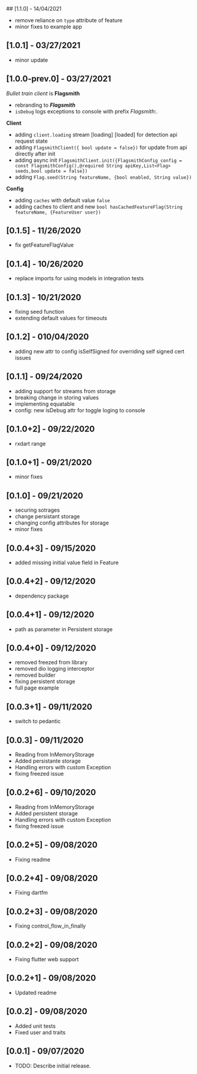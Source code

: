 ## [1.1.0] - 14/04/2021
* remove reliance on `type` attribute of feature
* minor fixes to example app

## [1.0.1] - 03/27/2021
* minor update
## [1.0.0-prev.0] - 03/27/2021
*Bullet train client* is **Flagsmith**
* rebranding to ***Flagsmith***
* `isDebug` logs exceptions to console with prefix *Flagsmith:*.

**Client**
* adding `client.loading` stream [loading] [loaded] for detection api request state
* adding `FlagsmithClient({ bool update = false})` for update from api directly after init
* adding async init `FlagsmithClient.init({FlagsmithConfig config = const FlagsmithConfig(),@required String apiKey,List<Flag> seeds,bool update = false})`
* adding `Flag.seed(String featureName, {bool enabled, String value})`

**Config**
* adding `caches` with default value `false`
* adding caches to client and new `bool hasCachedFeatureFlag(String featureName, {FeatureUser user})`
## [0.1.5] - 11/26/2020

- fix getFeatureFlagValue

## [0.1.4] - 10/26/2020

- replace imports for using models in integration tests
## [0.1.3] - 10/21/2020

- fixing seed function
- extending default values for timeouts

## [0.1.2] - 010/04/2020

- adding new attr to config isSelfSigned for overriding self signed cert issues

## [0.1.1] - 09/24/2020

- adding support for streams from storage
- breaking change in storing values
- implementing equatable
- config: new isDebug attr for toggle loging to console

## [0.1.0+2] - 09/22/2020

- rxdart range

## [0.1.0+1] - 09/21/2020

- minor fixes

## [0.1.0] - 09/21/2020

- securing sotrages
- change persistant storage
- changing config attributes for storage
- minor fixes

## [0.0.4+3] - 09/15/2020

- added missing initial value field in Feature

## [0.0.4+2] - 09/12/2020

- dependency package

## [0.0.4+1] - 09/12/2020

- path as parameter in Persistent storage

## [0.0.4+0] - 09/12/2020

- removed freezed from library
- removed dio logging interceptor
- removed builder
- fixing persistent storage
- full page example

## [0.0.3+1] - 09/11/2020

- switch to pedantic

## [0.0.3] - 09/11/2020

- Reading from InMemoryStorage
- Added persistante storage
- Handling errors with custom Exception
- fixing freezed issue

## [0.0.2+6] - 09/10/2020

- Reading from InMemoryStorage
- Added persistent storage
- Handling errors with custom Exception
- fixing freezed issue

## [0.0.2+5] - 09/08/2020

- Fixing readme

## [0.0.2+4] - 09/08/2020

- Fixing dartfm

## [0.0.2+3] - 09/08/2020

- Fixing control_flow_in_finally

## [0.0.2+2] - 09/08/2020

- Fixing flutter web support

## [0.0.2+1] - 09/08/2020

- Updated readme

## [0.0.2] - 09/08/2020

- Added unit tests
- Fixed user and traits

## [0.0.1] - 09/07/2020

- TODO: Describe initial release.
